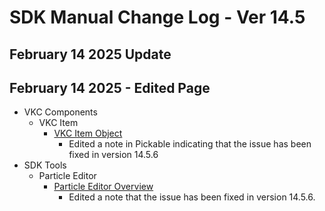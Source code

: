 # SDK Manual Change Log - Ver 14.5

## February 14 2025 Update

## February 14 2025 - Edited Page

- VKC Components
  - VKC Item
    - [VKC Item Object](https://vrhikky.github.io/VketCloudSDK_Documents/14.5/VKCComponents/VKCItemObject.html)
      - Edited a note in Pickable indicating that the issue has been fixed in version 14.5.6
- SDK Tools
  - Particle Editor
    - [Particle Editor Overview](https://vrhikky.github.io/VketCloudSDK_Documents/14.5/en/particleeditor/pe_about_particleeditor.html)
      - Edited a note that the issue has been fixed in version 14.5.6.

